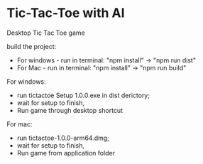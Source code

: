 # Tic-Tac-Toe with AI
Desktop Tic Tac Toe game

build the project:
- For windows - run in terminal: "npm install" -> "npm run dist"
-  For Mac - run in terminal: "npm install" -> "npm run build"

For windows: 
- run tictactoe Setup 1.0.0.exe in dist derictory;
- wait for setup to finish,
- Run game through desktop shortcut

For mac: 
- run tictactoe-1.0.0-arm64.dmg;
- wait for setup to finish,
- Run game from application folder
